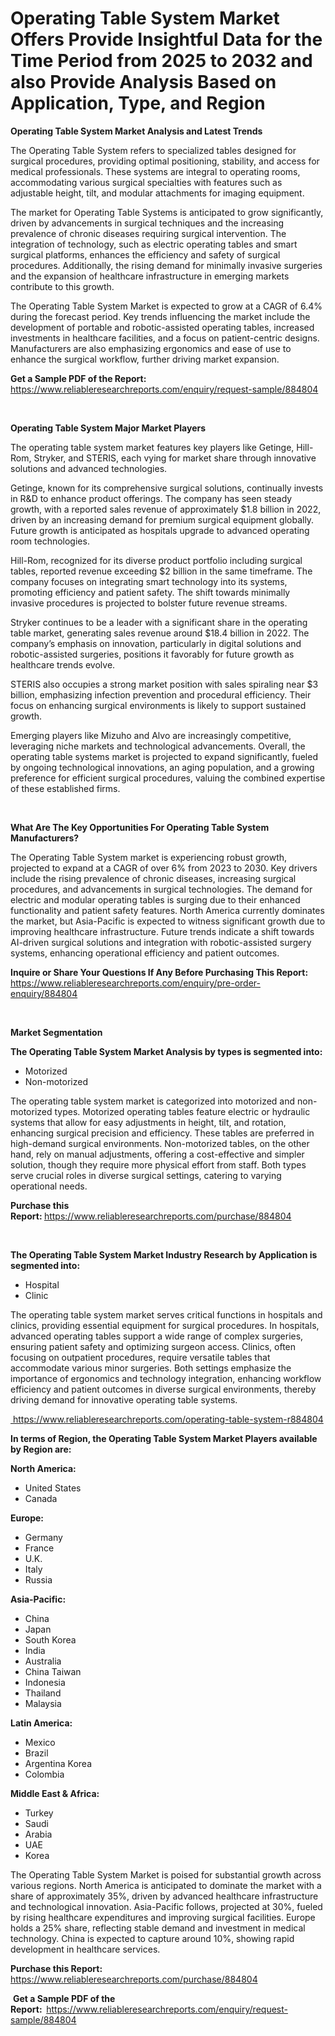 <p><h1>Operating Table System Market Offers Provide Insightful Data for the Time Period from 2025 to 2032 and also Provide Analysis Based on Application, Type, and Region</h1></p><p><strong>Operating Table System Market Analysis and Latest Trends</strong></p>
<p><p>The Operating Table System refers to specialized tables designed for surgical procedures, providing optimal positioning, stability, and access for medical professionals. These systems are integral to operating rooms, accommodating various surgical specialties with features such as adjustable height, tilt, and modular attachments for imaging equipment. </p><p>The market for Operating Table Systems is anticipated to grow significantly, driven by advancements in surgical techniques and the increasing prevalence of chronic diseases requiring surgical intervention. The integration of technology, such as electric operating tables and smart surgical platforms, enhances the efficiency and safety of surgical procedures. Additionally, the rising demand for minimally invasive surgeries and the expansion of healthcare infrastructure in emerging markets contribute to this growth.</p><p>The Operating Table System Market is expected to grow at a CAGR of 6.4% during the forecast period. Key trends influencing the market include the development of portable and robotic-assisted operating tables, increased investments in healthcare facilities, and a focus on patient-centric designs. Manufacturers are also emphasizing ergonomics and ease of use to enhance the surgical workflow, further driving market expansion.</p></p>
<p><strong>Get a Sample PDF of the Report:&nbsp;</strong> <a href="https://www.reliableresearchreports.com/enquiry/request-sample/884804?utm_campaign=7&utm_medium=2&utm_source=Github&utm_content=ia&utm_term=13042025&utm_id=operating-table-system">https://www.reliableresearchreports.com/enquiry/request-sample/884804</a></p>
<p>&nbsp;</p>
<p><strong>Operating Table System Major Market Players</strong></p>
<p><p>The operating table system market features key players like Getinge, Hill-Rom, Stryker, and STERIS, each vying for market share through innovative solutions and advanced technologies.</p><p>Getinge, known for its comprehensive surgical solutions, continually invests in R&D to enhance product offerings. The company has seen steady growth, with a reported sales revenue of approximately $1.8 billion in 2022, driven by an increasing demand for premium surgical equipment globally. Future growth is anticipated as hospitals upgrade to advanced operating room technologies.</p><p>Hill-Rom, recognized for its diverse product portfolio including surgical tables, reported revenue exceeding $2 billion in the same timeframe. The company focuses on integrating smart technology into its systems, promoting efficiency and patient safety. The shift towards minimally invasive procedures is projected to bolster future revenue streams.</p><p>Stryker continues to be a leader with a significant share in the operating table market, generating sales revenue around $18.4 billion in 2022. The company’s emphasis on innovation, particularly in digital solutions and robotic-assisted surgeries, positions it favorably for future growth as healthcare trends evolve.</p><p>STERIS also occupies a strong market position with sales spiraling near $3 billion, emphasizing infection prevention and procedural efficiency. Their focus on enhancing surgical environments is likely to support sustained growth.</p><p>Emerging players like Mizuho and Alvo are increasingly competitive, leveraging niche markets and technological advancements. Overall, the operating table systems market is projected to expand significantly, fueled by ongoing technological innovations, an aging population, and a growing preference for efficient surgical procedures, valuing the combined expertise of these established firms.</p></p>
<p>&nbsp;</p>
<p><strong>What Are The Key Opportunities For Operating Table System Manufacturers?</strong></p>
<p><p>The Operating Table System market is experiencing robust growth, projected to expand at a CAGR of over 6% from 2023 to 2030. Key drivers include the rising prevalence of chronic diseases, increasing surgical procedures, and advancements in surgical technologies. The demand for electric and modular operating tables is surging due to their enhanced functionality and patient safety features. North America currently dominates the market, but Asia-Pacific is expected to witness significant growth due to improving healthcare infrastructure. Future trends indicate a shift towards AI-driven surgical solutions and integration with robotic-assisted surgery systems, enhancing operational efficiency and patient outcomes.</p></p>
<p><strong>Inquire or Share Your Questions If Any Before Purchasing This Report:</strong> <a href="https://www.reliableresearchreports.com/enquiry/pre-order-enquiry/884804?utm_campaign=7&utm_medium=2&utm_source=Github&utm_content=ia&utm_term=13042025&utm_id=operating-table-system">https://www.reliableresearchreports.com/enquiry/pre-order-enquiry/884804</a></p>
<p>&nbsp;</p>
<p><strong>Market Segmentation</strong></p>
<p><strong>The Operating Table System Market Analysis by types is segmented into:</strong></p>
<p><ul><li>Motorized</li><li>Non-motorized</li></ul></p>
<p><p>The operating table system market is categorized into motorized and non-motorized types. Motorized operating tables feature electric or hydraulic systems that allow for easy adjustments in height, tilt, and rotation, enhancing surgical precision and efficiency. These tables are preferred in high-demand surgical environments. Non-motorized tables, on the other hand, rely on manual adjustments, offering a cost-effective and simpler solution, though they require more physical effort from staff. Both types serve crucial roles in diverse surgical settings, catering to varying operational needs.</p></p>
<p><strong>Purchase this Report:&nbsp;</strong><a href="https://www.reliableresearchreports.com/purchase/884804?utm_campaign=7&utm_medium=2&utm_source=Github&utm_content=ia&utm_term=13042025&utm_id=operating-table-system">https://www.reliableresearchreports.com/purchase/884804</a></p>
<p>&nbsp;</p>
<p><strong>The Operating Table System Market Industry Research by Application is segmented into:</strong></p>
<p><ul><li>Hospital</li><li>Clinic</li></ul></p>
<p><p>The operating table system market serves critical functions in hospitals and clinics, providing essential equipment for surgical procedures. In hospitals, advanced operating tables support a wide range of complex surgeries, ensuring patient safety and optimizing surgeon access. Clinics, often focusing on outpatient procedures, require versatile tables that accommodate various minor surgeries. Both settings emphasize the importance of ergonomics and technology integration, enhancing workflow efficiency and patient outcomes in diverse surgical environments, thereby driving demand for innovative operating table systems.</p></p>
<p><a href="https://www.reliableresearchreports.com/operating-table-system-r884804?utm_campaign=7&utm_medium=2&utm_source=Github&utm_content=ia&utm_term=13042025&utm_id=operating-table-system">&nbsp;https://www.reliableresearchreports.com/operating-table-system-r884804</a></p>
<p><strong>In terms of Region, the Operating Table System Market Players available by Region are:</strong></p>
<p>
    <p> <strong> North America: </strong>
        <ul>
            <li>United States</li>
            <li>Canada</li>
        </ul>
        </p> 
    <p> <strong> Europe: </strong>
        <ul>
            <li>Germany</li>
            <li>France</li>
            <li>U.K.</li>
            <li>Italy</li>
            <li>Russia</li>
        </ul>
        </p> 
    <p> <strong> Asia-Pacific: </strong>
        <ul>
            <li>China</li>
            <li>Japan</li>
            <li>South Korea</li>
            <li>India</li>
            <li>Australia</li>
            <li>China Taiwan</li>
            <li>Indonesia</li>
            <li>Thailand</li>
            <li>Malaysia</li>
        </ul>
        </p> 
    <p> <strong> Latin America: </strong>
        <ul>
            <li>Mexico</li>
            <li>Brazil</li>
            <li>Argentina Korea</li>
            <li>Colombia</li>
        </ul>
        </p> 
    <p> <strong> Middle East & Africa: </strong>
        <ul>
            <li>Turkey</li>
            <li>Saudi</li>
            <li>Arabia</li>
            <li>UAE</li>
            <li>Korea</li>
        </ul>
    </p>
    </p>
<p><p>The Operating Table System Market is poised for substantial growth across various regions. North America is anticipated to dominate the market with a share of approximately 35%, driven by advanced healthcare infrastructure and technological innovation. Asia-Pacific follows, projected at 30%, fueled by rising healthcare expenditures and improving surgical facilities. Europe holds a 25% share, reflecting stable demand and investment in medical technology. China is expected to capture around 10%, showing rapid development in healthcare services.</p></p>
<p><strong>Purchase this Report: </strong><a href="https://www.reliableresearchreports.com/purchase/884804?utm_campaign=7&utm_medium=2&utm_source=Github&utm_content=ia&utm_term=13042025&utm_id=operating-table-system">https://www.reliableresearchreports.com/purchase/884804</a></p>
<p>&nbsp;<strong>Get a Sample PDF of the Report:&nbsp;&nbsp;</strong><a href="https://www.reliableresearchreports.com/enquiry/request-sample/884804?utm_campaign=7&utm_medium=2&utm_source=Github&utm_content=ia&utm_term=13042025&utm_id=operating-table-system">https://www.reliableresearchreports.com/enquiry/request-sample/884804</a></p>
<p><strong></strong></p>
<p><p></p><p></p><p></p></p>
